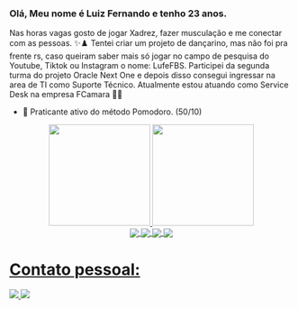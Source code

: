 ### Olá, Meu nome é Luiz Fernando e  tenho 23 anos.
Nas horas vagas gosto de jogar Xadrez, fazer musculação e me conectar com as pessoas. ✨♟️
Tentei criar um projeto de dançarino, mas não foi pra frente rs, caso queiram saber mais só jogar no campo de pesquisa do Youtube, Tiktok ou Instagram o nome: LufeFBS.
Participei da segunda turma do projeto Oracle Next One e depois disso consegui ingressar na area de TI como Suporte Técnico.
Atualmente estou atuando como Service Desk na empresa FCamara 🍊📙

- 🍅 Praticante ativo do método Pomodoro. (50/10)

<div align="center">
  <a href="https://github.com/rafaballerini">
  <img height="180em" src="https://github-readme-stats.vercel.app/api?username=LufeFBS&show_icons=true&theme=dark&include_all_commits=true&count_private=true"/>
  <img height="180em" src="https://github-readme-stats.vercel.app/api/top-langs/?username=LufeFBS&layout=compact&langs_count=7&theme=dark"/>
</div>
  
 <div align="center">
   <img align="center" src="https://img.shields.io/badge/JavaScript-323330?style=for-the-badge&logo=javascript&logoColor=F7DF1E" />
   <img align="center" src="https://img.shields.io/badge/HTML-239120?style=for-the-badge&logo=html5&logoColor=white" />
   <img align="center" src="https://img.shields.io/badge/CSS3-1572B6?style=for-the-badge&logo=css3&logoColor=white" />
   <img align="center" src="https://img.shields.io/badge/Java-ED8B00?style=for-the-badge&logo=java&logoColor=white" />
 </div>
  
  <h1> Contato pessoal: </h1> 
  <div data-Contato>
         <a href = "mailto:luizflm199@gmail.com"><img src="https://img.shields.io/badge/-Gmail-%23333?style=for-the-badge&logo=gmail&logoColor=white" target="_blank"> </a>
           <a href = "https://www.linkedin.com/in/luiz-fernando-lima-machado-197b0a195/"><img src="https://img.shields.io/badge/LinkedIn-0077B5?style=for-the-badge&logo=linkedin&logoColor=white" /></a>

   
       
 </div>
  

